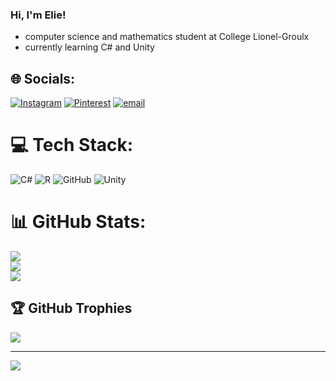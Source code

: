 ### Hi, I'm Elie!

- computer science and mathematics student at College Lionel-Groulx
- currently learning C# and Unity


## 🌐 Socials:
[![Instagram](https://img.shields.io/badge/Instagram-%23E4405F.svg?logo=Instagram&logoColor=white)](https://instagram.com/elithbd27) [![Pinterest](https://img.shields.io/badge/Pinterest-%23E60023.svg?logo=Pinterest&logoColor=white)](https://pinterest.com/thbde27) [![email](https://img.shields.io/badge/Email-D14836?logo=gmail&logoColor=white)](mailto:eliethibodeau@outlook.com) 

# 💻 Tech Stack:
![C#](https://img.shields.io/badge/c%23-%23239120.svg?style=for-the-badge&logo=csharp&logoColor=white) ![R](https://img.shields.io/badge/r-%23276DC3.svg?style=for-the-badge&logo=r&logoColor=white) ![GitHub](https://img.shields.io/badge/github-%23121011.svg?style=for-the-badge&logo=github&logoColor=white) ![Unity](https://img.shields.io/badge/unity-%23000000.svg?style=for-the-badge&logo=unity&logoColor=white)
# 📊 GitHub Stats:
![](https://github-readme-stats.vercel.app/api?username=THBDE27&theme=dark&hide_border=false&include_all_commits=true&count_private=true)<br/>
![](https://nirzak-streak-stats.vercel.app/?user=THBDE27&theme=dark&hide_border=false)<br/>
![](https://github-readme-stats.vercel.app/api/top-langs/?username=THBDE27&theme=dark&hide_border=false&include_all_commits=true&count_private=true&layout=compact)

## 🏆 GitHub Trophies
![](https://github-profile-trophy.vercel.app/?username=THBDE27&theme=shadow_red&no-frame=false&no-bg=true&margin-w=4)

---
[![](https://visitcount.itsvg.in/api?id=THBDE27&icon=7&color=4)](https://visitcount.itsvg.in)

<!-- Proudly created with GPRM ( https://gprm.itsvg.in ) -->
